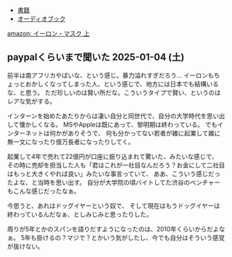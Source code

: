 - [書籍](%E6%9B%B8%E7%B1%8D)
- [オーディオブック](%E3%82%AA%E3%83%BC%E3%83%87%E3%82%A3%E3%82%AA%E3%83%96%E3%83%83%E3%82%AF)

[amazon: イーロン・マスク 上 ](https://amzn.to/4fIsIiO)

## paypalくらいまで聞いた 2025-01-04 (土)

前半は南アフリカやばいな、という感じ。暴力溢れすぎだろう…
イーロンもちょっとおかしくなってしまった人、という感じで、地方には日本でも結構いるな、と思う。
ただ珍しいのは賢い所だな。こういうタイプで賢い、というのはレアな気がする。

インターンを始めたあたりからは凄い自分と同世代で、自分の大学時代を思い出して懐かしくなる。
MSやAppleは既にあって、黎明期は終わっている。
でもインターネットは何かがありそうで、
何も分かってない若者が雑に起業して雑に無一文になったり億万長者になったりしてく。

起業して4年で売れて22億円が口座に振り込まれて驚いた、みたいな感じで、
その時に売却を担当した人も「君はこれが一社目なんだろう？お金にして二社目はもっと大きくやれば良い」みたいな事言っていて、
ああ、こういう感じだったよな、と当時を思い出す。
自分が大学院の頃バイトしてた渋谷のベンチャーもこんな感じだったなぁ。

今思うと、あれはドッグイヤーという奴で、
そして現在はもうドッグイヤーは終わっているんだなぁ、としみじみと思ったりした。

周りが5年とかのスパンを語りだすようになったのは、2010年くらいからだよなぁ。
5年も掛けるの？マジで？とかいう気がしたし、今でも自分はそういう感覚が抜けない。